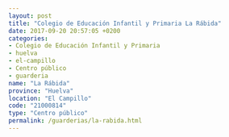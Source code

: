 ```yaml
---
layout: post
title: "Colegio de Educación Infantil y Primaria La Rábida"
date: 2017-09-20 20:57:05 +0200
categories:
- Colegio de Educación Infantil y Primaria
- huelva
- el-campillo
- Centro público
- guarderia
name: "La Rábida"
province: "Huelva"
location: "El Campillo"
code: "21000814"
type: "Centro público"
permalink: /guarderias/la-rabida.html
---
```

